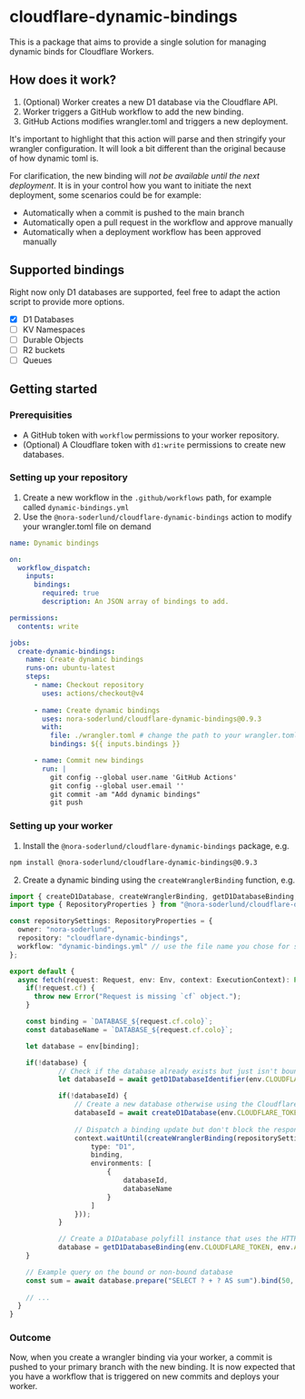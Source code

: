 # cloudflare-dynamic-bindings
This is a package that aims to provide a single solution for managing dynamic binds for Cloudflare Workers.

## How does it work?

1. (Optional) Worker creates a new D1 database via the Cloudflare API.
2. Worker triggers a GitHub workflow to add the new binding.
3. GitHub Actions modifies wrangler.toml and triggers a new deployment.

It's important to highlight that this action will parse and then stringify your wrangler configuration. It will look a bit different than the original because of how dynamic toml is.

For clarification, the new binding will _not be available until the next deployment_. It is in your control how you want to initiate the next deployment, some scenarios could be for example:
- Automatically when a commit is pushed to the main branch
- Automatically open a pull request in the workflow and approve manually
- Automatically when a deployment workflow has been approved manually

## Supported bindings

Right now only D1 databases are supported, feel free to adapt the action script to provide more options.

- [X] D1 Databases
- [ ] KV Namespaces
- [ ] Durable Objects
- [ ] R2 buckets
- [ ] Queues

## Getting started

### Prerequisities 
- A GitHub token with `workflow` permissions to your worker repository.
- (Optional) A Cloudflare token with `d1:write` permissions to create new databases.

### Setting up your repository

1. Create a new workflow in the `.github/workflows` path, for example called `dynamic-bindings.yml`
2. Use the `@nora-soderlund/cloudflare-dynamic-bindings` action to modify your wrangler.toml file on demand
```yml
name: Dynamic bindings

on:
  workflow_dispatch:
    inputs:
      bindings:
        required: true
        description: An JSON array of bindings to add.

permissions:
  contents: write

jobs:
  create-dynamic-bindings:
    name: Create dynamic bindings
    runs-on: ubuntu-latest
    steps:
      - name: Checkout repository
        uses: actions/checkout@v4
      
      - name: Create dynamic bindings
        uses: nora-soderlund/cloudflare-dynamic-bindings@0.9.3
        with:
          file: ./wrangler.toml # change the path to your wrangler.toml file or just omit this line
          bindings: ${{ inputs.bindings }}

      - name: Commit new bindings
        run: |
          git config --global user.name 'GitHub Actions'
          git config --global user.email ''
          git commit -am "Add dynamic bindings"
          git push
```

### Setting up your worker

1. Install the `@nora-soderlund/cloudflare-dynamic-bindings` package, e.g.
```bash
npm install @nora-soderlund/cloudflare-dynamic-bindings@0.9.3
```

2. Create a dynamic binding using the `createWranglerBinding` function, e.g.
```ts
import { createD1Database, createWranglerBinding, getD1DatabaseBinding, getD1DatabaseIdentifier } from "@nora-soderlund/cloudflare-dynamic-bindings";
import type { RepositoryProperties } from "@nora-soderlund/cloudflare-dynamic-bindings";

const repositorySettings: RepositoryProperties = {
  owner: "nora-soderlund",
  repository: "cloudflare-dynamic-bindings",
  workflow: "dynamic-bindings.yml" // use the file name you chose for setting up the repository
};

export default {
  async fetch(request: Request, env: Env, context: ExecutionContext): Promise<Response> {
    if(!request.cf) {
      throw new Error("Request is missing `cf` object.");
    }

    const binding = `DATABASE_${request.cf.colo}`;
    const databaseName = `DATABASE_${request.cf.colo}`;

    let database = env[binding];

    if(!database) {
			// Check if the database already exists but just isn't bound
			let databaseId = await getD1DatabaseIdentifier(env.CLOUDFLARE_TOKEN, env.ACCOUNT_ID, databaseName);

			if(!databaseId) {
				// Create a new database otherwise using the Cloudflare API
				databaseId = await createD1Database(env.CLOUDFLARE_TOKEN, env.ACCOUNT_ID, databaseName);
				
				// Dispatch a binding update but don't block the response
				context.waitUntil(createWranglerBinding(repositorySettings, env.GITHUB_TOKEN, {
					type: "D1",
					binding,
					environments: [
						{
							databaseId,
							databaseName
						}
					]
				}));
			}

			// Create a D1Database polyfill instance that uses the HTTP API as a fallback
			database = getD1DatabaseBinding(env.CLOUDFLARE_TOKEN, env.ACCOUNT_ID, databaseId);
    }

    // Example query on the bound or non-bound database
    const sum = await database.prepare("SELECT ? + ? AS sum").bind(50, 50).first<number>("sum");
    
    // ...
  }
}
```

### Outcome

Now, when you create a wrangler binding via your worker, a commit is pushed to your primary branch with the new binding. It is now expected that you have a workflow that is triggered on new commits and deploys your worker.
